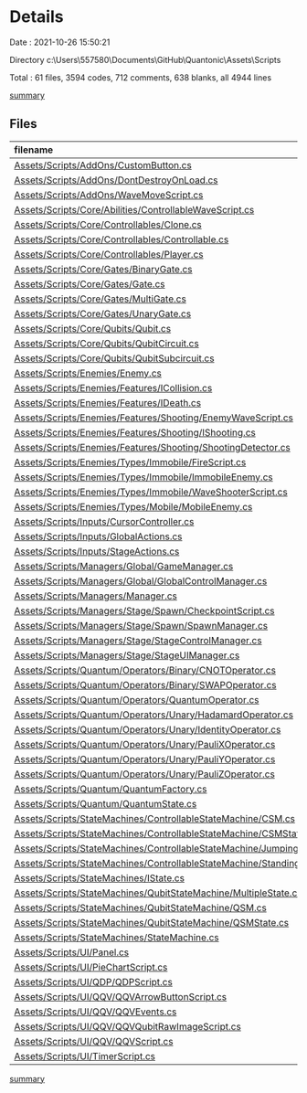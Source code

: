 # Details

Date : 2021-10-26 15:50:21

Directory c:\Users\557580\Documents\GitHub\Quantonic\Assets\Scripts

Total : 61 files,  3594 codes, 712 comments, 638 blanks, all 4944 lines

[summary](results.md)

## Files
| filename | language | code | comment | blank | total |
| :--- | :--- | ---: | ---: | ---: | ---: |
| [Assets/Scripts/AddOns/CustomButton.cs](/Assets/Scripts/AddOns/CustomButton.cs) | C# | 10 | 4 | 1 | 15 |
| [Assets/Scripts/AddOns/DontDestroyOnLoad.cs](/Assets/Scripts/AddOns/DontDestroyOnLoad.cs) | C# | 9 | 0 | 1 | 10 |
| [Assets/Scripts/AddOns/WaveMoveScript.cs](/Assets/Scripts/AddOns/WaveMoveScript.cs) | C# | 39 | 7 | 9 | 55 |
| [Assets/Scripts/Core/Abilities/ControllableWaveScript.cs](/Assets/Scripts/Core/Abilities/ControllableWaveScript.cs) | C# | 17 | 0 | 4 | 21 |
| [Assets/Scripts/Core/Controllables/Clone.cs](/Assets/Scripts/Core/Controllables/Clone.cs) | C# | 16 | 0 | 3 | 19 |
| [Assets/Scripts/Core/Controllables/Controllable.cs](/Assets/Scripts/Core/Controllables/Controllable.cs) | C# | 155 | 45 | 36 | 236 |
| [Assets/Scripts/Core/Controllables/Player.cs](/Assets/Scripts/Core/Controllables/Player.cs) | C# | 41 | 7 | 9 | 57 |
| [Assets/Scripts/Core/Gates/BinaryGate.cs](/Assets/Scripts/Core/Gates/BinaryGate.cs) | C# | 42 | 4 | 10 | 56 |
| [Assets/Scripts/Core/Gates/Gate.cs](/Assets/Scripts/Core/Gates/Gate.cs) | C# | 70 | 27 | 17 | 114 |
| [Assets/Scripts/Core/Gates/MultiGate.cs](/Assets/Scripts/Core/Gates/MultiGate.cs) | C# | 24 | 4 | 7 | 35 |
| [Assets/Scripts/Core/Gates/UnaryGate.cs](/Assets/Scripts/Core/Gates/UnaryGate.cs) | C# | 51 | 5 | 12 | 68 |
| [Assets/Scripts/Core/Qubits/Qubit.cs](/Assets/Scripts/Core/Qubits/Qubit.cs) | C# | 53 | 22 | 13 | 88 |
| [Assets/Scripts/Core/Qubits/QubitCircuit.cs](/Assets/Scripts/Core/Qubits/QubitCircuit.cs) | C# | 95 | 34 | 25 | 154 |
| [Assets/Scripts/Core/Qubits/QubitSubcircuit.cs](/Assets/Scripts/Core/Qubits/QubitSubcircuit.cs) | C# | 238 | 78 | 60 | 376 |
| [Assets/Scripts/Enemies/Enemy.cs](/Assets/Scripts/Enemies/Enemy.cs) | C# | 18 | 0 | 5 | 23 |
| [Assets/Scripts/Enemies/Features/ICollision.cs](/Assets/Scripts/Enemies/Features/ICollision.cs) | C# | 8 | 6 | 2 | 16 |
| [Assets/Scripts/Enemies/Features/IDeath.cs](/Assets/Scripts/Enemies/Features/IDeath.cs) | C# | 5 | 3 | 2 | 10 |
| [Assets/Scripts/Enemies/Features/Shooting/EnemyWaveScript.cs](/Assets/Scripts/Enemies/Features/Shooting/EnemyWaveScript.cs) | C# | 18 | 0 | 4 | 22 |
| [Assets/Scripts/Enemies/Features/Shooting/IShooting.cs](/Assets/Scripts/Enemies/Features/Shooting/IShooting.cs) | C# | 6 | 6 | 2 | 14 |
| [Assets/Scripts/Enemies/Features/Shooting/ShootingDetector.cs](/Assets/Scripts/Enemies/Features/Shooting/ShootingDetector.cs) | C# | 21 | 0 | 5 | 26 |
| [Assets/Scripts/Enemies/Types/Immobile/FireScript.cs](/Assets/Scripts/Enemies/Types/Immobile/FireScript.cs) | C# | 15 | 0 | 3 | 18 |
| [Assets/Scripts/Enemies/Types/Immobile/ImmobileEnemy.cs](/Assets/Scripts/Enemies/Types/Immobile/ImmobileEnemy.cs) | C# | 6 | 0 | 3 | 9 |
| [Assets/Scripts/Enemies/Types/Immobile/WaveShooterScript.cs](/Assets/Scripts/Enemies/Types/Immobile/WaveShooterScript.cs) | C# | 57 | 6 | 10 | 73 |
| [Assets/Scripts/Enemies/Types/Mobile/MobileEnemy.cs](/Assets/Scripts/Enemies/Types/Mobile/MobileEnemy.cs) | C# | 7 | 3 | 2 | 12 |
| [Assets/Scripts/Inputs/CursorController.cs](/Assets/Scripts/Inputs/CursorController.cs) | C# | 19 | 3 | 5 | 27 |
| [Assets/Scripts/Inputs/GlobalActions.cs](/Assets/Scripts/Inputs/GlobalActions.cs) | C# | 143 | 3 | 13 | 159 |
| [Assets/Scripts/Inputs/StageActions.cs](/Assets/Scripts/Inputs/StageActions.cs) | C# | 638 | 7 | 15 | 660 |
| [Assets/Scripts/Managers/Global/GameManager.cs](/Assets/Scripts/Managers/Global/GameManager.cs) | C# | 15 | 3 | 2 | 20 |
| [Assets/Scripts/Managers/Global/GlobalControlManager.cs](/Assets/Scripts/Managers/Global/GlobalControlManager.cs) | C# | 53 | 10 | 12 | 75 |
| [Assets/Scripts/Managers/Manager.cs](/Assets/Scripts/Managers/Manager.cs) | C# | 21 | 6 | 5 | 32 |
| [Assets/Scripts/Managers/Stage/Spawn/CheckpointScript.cs](/Assets/Scripts/Managers/Stage/Spawn/CheckpointScript.cs) | C# | 26 | 0 | 6 | 32 |
| [Assets/Scripts/Managers/Stage/Spawn/SpawnManager.cs](/Assets/Scripts/Managers/Stage/Spawn/SpawnManager.cs) | C# | 137 | 52 | 35 | 224 |
| [Assets/Scripts/Managers/Stage/StageControlManager.cs](/Assets/Scripts/Managers/Stage/StageControlManager.cs) | C# | 210 | 52 | 51 | 313 |
| [Assets/Scripts/Managers/Stage/StageUIManager.cs](/Assets/Scripts/Managers/Stage/StageUIManager.cs) | C# | 332 | 107 | 64 | 503 |
| [Assets/Scripts/Quantum/Operators/Binary/CNOTOperator.cs](/Assets/Scripts/Quantum/Operators/Binary/CNOTOperator.cs) | C# | 19 | 9 | 3 | 31 |
| [Assets/Scripts/Quantum/Operators/Binary/SWAPOperator.cs](/Assets/Scripts/Quantum/Operators/Binary/SWAPOperator.cs) | C# | 17 | 9 | 2 | 28 |
| [Assets/Scripts/Quantum/Operators/QuantumOperator.cs](/Assets/Scripts/Quantum/Operators/QuantumOperator.cs) | C# | 16 | 8 | 5 | 29 |
| [Assets/Scripts/Quantum/Operators/Unary/HadamardOperator.cs](/Assets/Scripts/Quantum/Operators/Unary/HadamardOperator.cs) | C# | 16 | 3 | 2 | 21 |
| [Assets/Scripts/Quantum/Operators/Unary/IdentityOperator.cs](/Assets/Scripts/Quantum/Operators/Unary/IdentityOperator.cs) | C# | 10 | 3 | 2 | 15 |
| [Assets/Scripts/Quantum/Operators/Unary/PauliXOperator.cs](/Assets/Scripts/Quantum/Operators/Unary/PauliXOperator.cs) | C# | 13 | 3 | 2 | 18 |
| [Assets/Scripts/Quantum/Operators/Unary/PauliYOperator.cs](/Assets/Scripts/Quantum/Operators/Unary/PauliYOperator.cs) | C# | 12 | 3 | 2 | 17 |
| [Assets/Scripts/Quantum/Operators/Unary/PauliZOperator.cs](/Assets/Scripts/Quantum/Operators/Unary/PauliZOperator.cs) | C# | 15 | 3 | 2 | 20 |
| [Assets/Scripts/Quantum/QuantumFactory.cs](/Assets/Scripts/Quantum/QuantumFactory.cs) | C# | 80 | 11 | 8 | 99 |
| [Assets/Scripts/Quantum/QuantumState.cs](/Assets/Scripts/Quantum/QuantumState.cs) | C# | 89 | 20 | 16 | 125 |
| [Assets/Scripts/StateMachines/ControllableStateMachine/CSM.cs](/Assets/Scripts/StateMachines/ControllableStateMachine/CSM.cs) | C# | 3 | 5 | 1 | 9 |
| [Assets/Scripts/StateMachines/ControllableStateMachine/CSMState.cs](/Assets/Scripts/StateMachines/ControllableStateMachine/CSMState.cs) | C# | 52 | 0 | 11 | 63 |
| [Assets/Scripts/StateMachines/ControllableStateMachine/JumpingState.cs](/Assets/Scripts/StateMachines/ControllableStateMachine/JumpingState.cs) | C# | 64 | 12 | 16 | 92 |
| [Assets/Scripts/StateMachines/ControllableStateMachine/StandingState.cs](/Assets/Scripts/StateMachines/ControllableStateMachine/StandingState.cs) | C# | 35 | 3 | 5 | 43 |
| [Assets/Scripts/StateMachines/IState.cs](/Assets/Scripts/StateMachines/IState.cs) | C# | 10 | 4 | 2 | 16 |
| [Assets/Scripts/StateMachines/QubitStateMachine/MultipleState.cs](/Assets/Scripts/StateMachines/QubitStateMachine/MultipleState.cs) | C# | 63 | 3 | 9 | 75 |
| [Assets/Scripts/StateMachines/QubitStateMachine/QSM.cs](/Assets/Scripts/StateMachines/QubitStateMachine/QSM.cs) | C# | 3 | 3 | 0 | 6 |
| [Assets/Scripts/StateMachines/QubitStateMachine/QSMState.cs](/Assets/Scripts/StateMachines/QubitStateMachine/QSMState.cs) | C# | 64 | 7 | 12 | 83 |
| [Assets/Scripts/StateMachines/StateMachine.cs](/Assets/Scripts/StateMachines/StateMachine.cs) | C# | 17 | 12 | 8 | 37 |
| [Assets/Scripts/UI/Panel.cs](/Assets/Scripts/UI/Panel.cs) | C# | 14 | 6 | 4 | 24 |
| [Assets/Scripts/UI/PieChartScript.cs](/Assets/Scripts/UI/PieChartScript.cs) | C# | 17 | 3 | 4 | 24 |
| [Assets/Scripts/UI/QDP/QDPScript.cs](/Assets/Scripts/UI/QDP/QDPScript.cs) | C# | 33 | 8 | 7 | 48 |
| [Assets/Scripts/UI/QQV/QQVArrowButtonScript.cs](/Assets/Scripts/UI/QQV/QQVArrowButtonScript.cs) | C# | 16 | 3 | 2 | 21 |
| [Assets/Scripts/UI/QQV/QQVEvents.cs](/Assets/Scripts/UI/QQV/QQVEvents.cs) | C# | 36 | 9 | 5 | 50 |
| [Assets/Scripts/UI/QQV/QQVQubitRawImageScript.cs](/Assets/Scripts/UI/QQV/QQVQubitRawImageScript.cs) | C# | 70 | 8 | 14 | 92 |
| [Assets/Scripts/UI/QQV/QQVScript.cs](/Assets/Scripts/UI/QQV/QQVScript.cs) | C# | 140 | 40 | 26 | 206 |
| [Assets/Scripts/UI/TimerScript.cs](/Assets/Scripts/UI/TimerScript.cs) | C# | 55 | 10 | 15 | 80 |

[summary](results.md)